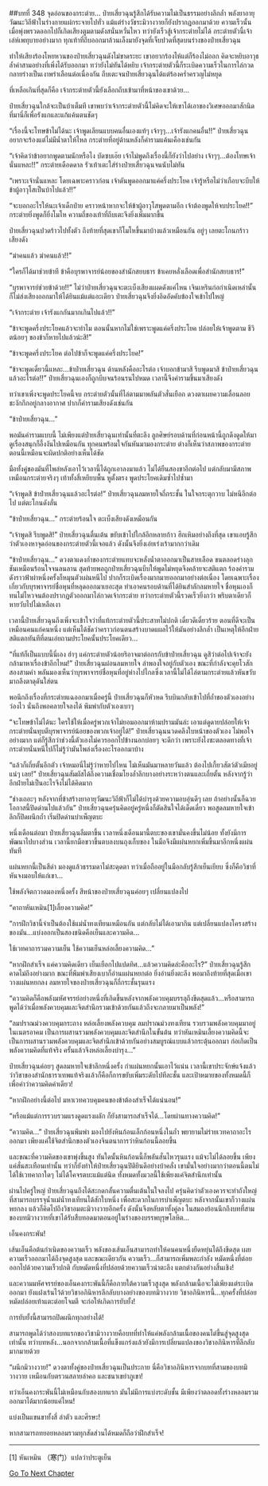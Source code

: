 ##บทที่ 348 จุดอ่อนของกระต่าย...
ป๋ายเสี่ยวฉุนรู้สึกได้รับความไม่เป็นธรรมอย่างลึกล้ำ พลังยาอายุวัฒนะวิถีฟ้าในร่างกายแผ่กระจายไปทั่ว แม้แต่ร่างวัชระมิวางวายก็ยังปรากฏออกมาด้วย ความเร็วนั้นเมื่อพุ่งพรวดออกไปก็เกิดเสียงตูมตามดังสนั่นหวั่นไหว ทว่ายังเร็วสู้เจ้ากระต่ายไม่ได้ กระต่ายตัวนี้เจ้าเล่ห์เพทุบายอย่างมาก ทุกเท้าที่ถีบออกมาล้วนเล็งมายังจุดที่เจ็บปวดที่สุดบนร่างของป๋ายเสี่ยวฉุน

ทำให้เสียงร้องโหยหวนของป๋ายเสี่ยวฉุนดังไม่ขาดระยะ เขาอยากร้องไห้แต่ก็ร้องไม่ออก คิดจะหยิบอาวุธล้ำค่าสามอย่างที่เพิ่งได้รับออกมา ทว่ายังไม่ทันได้หยิบ เจ้ากระต่ายตัวนี้ก็ระเบิดความเร็วในการไล่กวด กลายร่างเป็นเงาพร่าเลือนต่อเนื่องกัน ถีบเตะจนป๋ายเสี่ยวฉุนได้แต่ร้องคร่ำครวญไม่หยุด

ที่เหลือเกินที่สุดก็คือ เจ้ากระต่ายตัวนี้ยังเลือกถีบเข้ามาที่หน้าของเขาด้วย...

ป๋ายเสี่ยวฉุนใกล้จะเป็นบ้าเต็มที เขาพบว่าเจ้ากระต่ายตัวนี้ไม่คิดจะให้เขาได้เอาของวิเศษออกมาสักนิด ที่มานี่ก็เพื่อรังแกและแก้แค้นตนชัดๆ

“เรื่องนี้จะโทษข้าไม่ได้นะ เจ้าพูดเลียนแบบคนอื่นเองแท้ๆ เจ้าๆๆ...เจ้ารังแกคนอื่น!!” ป๋ายเสี่ยวฉุนอยากจะร้องแต่ไม่มีน้ำตาให้ไหล กระต่ายที่อยู่ด้านหลังก็คำรามแค้นเคืองเช่นกัน

“เจ้าคิดว่าข้าอยากพูดตามนักหรือไง บัดซบเอ๊ย เจ้าไม่พูดถึงเรื่องนี้ก็ยังว่าไปอย่าง เจ้าๆๆ...ต้องโทษเจ้านั่นแหละ!!” กระต่ายเดือดดาล รัวเท้าเตะใส่ร่างป๋ายเสี่ยวฉุนจนนับไม่ทัน

“เพราะเจ้านั่นแหละ โดยเฉพาะคราวก่อน เจ้าดันพูดออกมาแค่ครึ่งประโยค เจ้ารู้หรือไม่ว่าเกือบจะบีบให้ข้าผู้อาวุโสเป็นบ้าไปแล้ว!!”

“จะบอกอะไรให้นะเจ้าเด็กป๋าย คราวหน้าหากจะให้ข้าผู้อาวุโสพูดตามอีก เจ้าต้องพูดให้จบประโยค!!” กระต่ายยิ่งพูดก็ยิ่งโมโห ความถี่ของเท้าที่ถีบเตะจึงยิ่งเพิ่มมากขึ้น

ป๋ายเสี่ยวฉุนปวดร้าวไปทั้งตัว ถึงท้ายที่สุดเขาก็โมโหขึ้นมาบ้างแล้วเหมือนกัน อยู่ๆ เลยตะโกนกร้าวเสียงดัง

“ฆ่าคนแล้ว ฆ่าคนแล้ว!!”

“ใครก็ได้มาช่วยข้าที ข้าคือบุรพาจารย์น้อยของสำนักสยบธาร ข้าเคยหลั่งเลือดเพื่อสำนักสยบธาร!”

“บุรพาจารย์ช่วยข้าด้วย!!” ไม่ว่าป๋ายเสี่ยวฉุนจะตะเบ็งเสียงแผดดังแค่ไหน เจินเหรินก่อกำเนิดเหล่านั้นก็ไม่ส่งเสียงออกมาให้ได้ยินแม้แต่แอะเดียว ป๋ายเสี่ยวฉุนจึงยิ่งอึดอัดคับข้องใจเข้าไปใหญ่

“เจ้ากระต่าย เจ้ารังแกกันมากเกินไปแล้ว!!”

“ข้าจะพูดครึ่งประโยคแล้วจะทำไม ตอนนั้นหากไม่ใช่เพราะพูดแค่ครึ่งประโยค ปล่อยให้เจ้าพูดตาม ชีวิตน้อยๆ ของข้าก็หายไปแล้วน่ะสิ!”

“ข้าจะพูดครึ่งประโยค ต่อไปข้าก็จะพูดแค่ครึ่งประโยค!”

“ข้าจะพูดเดี๋ยวนี้แหละ...ข้าป๋ายเสี่ยวฉุน ด้านหลังคืออะไรต่อ เจ้าบอกข้ามาสิ รีบพูดมาสิ ข้าป๋ายเสี่ยวฉุนแล้วอะไรต่อ!!” ป๋ายเสี่ยวฉุนเองก็ถูกบีบจนร้อนรนไปหมด เวลานี้จึงคำรามขึ้นมาเสียงดัง

ทว่าเขาเพิ่งจะพูดประโยคนี้จบ กระต่ายตัวนั้นที่ไล่ตามมาพลันตัวสั่นเยือก ดวงตาเผยความเลื่อนลอย ชะงักกึกอยู่กลางอากาศ ปากก็คำรามเสียงดังเช่นกัน

“ข้าป๋ายเสี่ยวฉุน...”

พอมันคำรามแบบนี้ ไม่เพียงแต่ป๋ายเสี่ยวฉุนเท่านั้นที่ตะลึง ลูกศิษย์รอบด้านที่ก่อนหน้านี้ถูกดึงดูดให้มาดูเรื่องสนุกก็อึ้งงันไปเหมือนกัน ทุกคนพร้อมใจกันหันมามองกระต่าย ต่างก็เห็นว่าสภาพของกระต่ายตอนนี้เหมือนจะผิดปกติอย่างเห็นได้ชัด

มือทั้งคู่ของมันที่ไพล่หลังเอาไว้เวลานี้ได้ถูกเอาลงมาแล้ว ไม่ได้ยืนสองขาอีกต่อไป แต่กลับมามีสภาพเหมือนกระต่ายจริงๆ เท้าทั้งสี่เหยียบพื้น หูตั้งตรง พูดประโยคเดิมซ้ำไปซ้ำมา

“เจ้าพูดสิ ข้าป๋ายเสี่ยวฉุนแล้วอะไรต่อ!” ป๋ายเสี่ยวฉุนลมหายใจถี่กระชั้น ในใจกระตุกวาบ ไม่หนีอีกต่อไป แต่ตะโกนดังลั่น

“ข้าป๋ายเสี่ยวฉุน...” กระต่ายร้อนใจ ตะเบ็งเสียงดังเหมือนกัน

“เจ้าพูดสิ รีบพูดสิ!” ป๋ายเสี่ยวฉุนตื่นเต้น ขยับเข้าไปใกล้อีกหลายก้าว ฮึกเหิมอย่างถึงที่สุด เขาแอบรู้สึกว่าตัวเองหาจุดอ่อนของกระต่ายตัวนี้เจอแล้ว ดังนั้นจึงยิ่งเอ่ยเร่งเร้ามากกว่าเดิม

“ข้าป๋ายเสี่ยวฉุน...” ดวงตาแดงก่ำของกระต่ายแทบจะหลั่งน้ำตาออกมาเป็นสายเลือด ขนตลอดร่างลุกชันเหมือนร้อนใจจนลนลาน สุดท้ายพอถูกป๋ายเสี่ยวฉุนบีบให้พูดไม่หยุดจึงคล้ายจะสติแตก ร้องคำรามดังราวฟ้าผ่าหนึ่งครั้งก็หมุนตัวเผ่นหนีไป ปากก็ระเบิดเรื่องมากมายออกมาอย่างต่อเนื่อง โดยเฉพาะเรื่องเกี่ยวกับบุรพาจารย์ชื่อหุนที่หลุดออกมาเยอะสุด ทำเอาคนรอบด้านที่ได้ยินสำลักลมหายใจ ชื่อหุนเองก็ทนไม่ไหวจนต้องปรากฏตัวออกมาไล่กวดเจ้ากระต่าย ทว่ากระต่ายตัวนี้รวดเร็วยิ่งกว่า พริบตาเดียวก็หายวับไปไม่เหลือเงา

เวลานี้ป๋ายเสี่ยวฉุนถึงเพิ่งจะเข้าใจว่าที่แท้กระต่ายตัวนี้ประสาทไม่ปกติ เดี๋ยวดีเดี๋ยวร้าย ตอนที่ดีจะเป็นเหมือนคนแก่คนหนึ่ง แต่เห็นได้ชัดว่าคราวก่อนตนสร้างบาดแผลไว้ให้มันอย่างลึกล้ำ เป็นเหตุให้อีกฝ่ายสติแตกทันทีที่ตนเอ่ยถามประโยคนั้นประโยคเดียว...

“ที่แท้ก็เป็นแบบนี้นี่เอง ฮ่าๆ แค่กระต่ายตัวน้อยริอาจมาต่อกรกับข้าป๋ายเสี่ยวฉุน ดูสิว่าต่อไปเจ้าจะยังกล้ามาหาเรื่องข้าอีกไหม!” ป๋ายเสี่ยวฉุนผ่อนลมหายใจ ลำพองใจอยู่กับตัวเอง ขณะที่กำลังจะคุยโวสักสองสามคำ พลันมองเห็นว่าบุรพาจารย์ชื่อหุนที่อยู่ห่างไปไกลซึ่งเวลานี้ไม่ได้ไล่ตามกระต่ายแล้วหันขวับมาถลึงตาดุดันใส่ตน

พอนึกถึงเรื่องที่กระต่ายแฉออกมาเมื่อครู่นี้ ป๋ายเสี่ยวฉุนก็หัวหด รีบบินกลับเข้าไปที่ถ้ำของตัวเองอย่างว่องไว นั่นถึงพอคลายใจลงได้ พึมพำกับตัวเองเบาๆ

“จะโทษข้าไม่ได้นะ ใครใช้ให้เมื่อครู่พวกเจ้าไม่ยอมออกมาห้ามปรามมันล่ะ เอาแต่ดูดายปล่อยให้เจ้ากระต่ายนั่นทุบตีบุรพาจารย์น้อยของพวกเจ้าอยู่ได้!” ป๋ายเสี่ยวฉุนนวดคลึงใบหน้าของตัวเอง ไม่พอใจอย่างมาก แต่ก็รู้สึกว่าช่วงนี้ตัวเองไม่ควรออกไปข้างนอกบ่อยๆ จะดีกว่า เพราะยังไงซะตลอดทางที่เจ้ากระต่ายนั่นหนีไปก็ไม่รู้ว่ามันโพล่งเรื่องอะไรออกมาบ้าง

“แล้วก็เถี่ยตั้นอีกตัว เจ้าหมอนี่ไม่รู้ว่าหายไปไหน ไม่เห็นมันมาหลายวันแล้ว ต้องไปเกี้ยวสัตว์ตัวเมียอยู่แน่ๆ เลย!” ป๋ายเสี่ยวฉุนสัมผัสได้ถึงความเชื่อมโยงล้ำลึกบางอย่างระหว่างตนและเถี่ยตั้น หลังจากรู้ว่าอีกฝ่ายไม่เป็นอะไรจึงไม่ได้คิดมาก

“ช่างเถอะๆ หลังจากที่ข้าสร้างยาอายุวัฒนะวิถีฟ้าก็ไม่ได้บำรุงด้วยความอบอุ่นดีๆ เลย ถ้าอย่างนั้นก็ฉวยโอกาสนี้ปิดด่านไปแล้วกัน” ป๋ายเสี่ยวฉุนครุ่นคิดอยู่ครู่หนึ่งก็ตัดสินใจได้เด็ดเดี่ยว พอสูดลมหายใจเข้าลึกก็ปิดผนึกถ้ำ เริ่มปิดด่านบำเพ็ญตบะ

หนึ่งเดือนต่อมา ป๋ายเสี่ยวฉุนลืมตาขึ้น เวลาหนึ่งเดือนมานี้ตบะของเขามั่นคงขึ้นไม่น้อย ทั้งยังมีการพัฒนาไปบางส่วน เวลานี้ยกมือขวาขึ้นตบลงบนถุงเก็บของ ในมือจึงมีแผ่นหยกเพิ่มขึ้นมาอีกหนึ่งแผ่นทันที

แผ่นหยกนี้เป็นสีดำ มองดูแล้วธรรมดาไม่สะดุดตา ทว่าเมื่อถืออยู่ในมือกลับรู้สึกเย็นเยียบ ซึ่งก็คือวิชาที่หันจงมอบให้แก่เขา...

ใช้พลังจิตกวาดมองหนึ่งครั้ง สีหน้าของป๋ายเสี่ยวฉุนค่อยๆ เปลี่ยนแปลงไป

“คาถาหันเหมิน[1]เลี้ยงความคิด!”

“การฝึกวิชานี้จำเป็นต้องใช้แม่น้ำทงเทียนเหมือนกัน แต่กลับไม่ได้เอามากิน แต่เปลี่ยนแปลงโครงสร้างของมัน...แบ่งออกเป็นสองชนิดคือเย็นและความคิด...

ใช้เวทคาถารวมความเย็น ใช้ความเย็นหล่อเลี้ยงความคิด...”

“หากฝึกสำเร็จ แค่ความคิดเดียว เย็นเยือกไปแปดทิศ...แล้วความคิดล่ะคืออะไร?” ป๋ายเสี่ยวฉุนรู้สึกคาดไม่ถึงอย่างมาก ขณะที่พึมพำเสียงเบาก็อ่านแผ่นหยกต่อ ยิ่งอ่านยิ่งตะลึง พอมาถึงท้ายที่สุดเมื่อเขาวางแผ่นหยกลง ลมหายใจของป๋ายเสี่ยวฉุนก็ถี่กระชั้นรุนแรง

“ความคิดก็คือพลังมหัศจรรย์อย่างหนึ่งที่เกิดขึ้นหลังจากพลังควบคุมบรรลุถึงขีดสุดแล้ว...หรือสามารถพูดได้ว่าเมื่อพลังควบคุมและจิตสำนึกรวมเข้าด้วยกันแล้วถึงจะกลายมาเป็นพลัง!”

“ลมปราณม่วงควบคุมกระถาง หล่อเลี้ยงพลังควบคุม ลมปราณม่วงทงเทียน รวบรวมพลังควบคุมมาอยู่ในเนตรอาคม เป็นการผสานรวมพลังควบคุมและจิตสำนึกในขั้นต้น ทว่าหันเหมินเลี้ยงความคิดนี้จะเป็นการผสานรวมพลังควบคุมและจิตสำนึกเข้าด้วยกันอย่างสมบูรณ์แบบแล้วกระตุ้นออกมา ก่อเกิดเป็นพลังความคิดที่แท้จริง ครั้นแล้วจึงหล่อเลี้ยงบำรุง...”

ป๋ายเสี่ยวฉุนค่อยๆ สูดลมหายใจเข้าลึกหนึ่งครั้ง กำแผ่นหยกนั้นเอาไว้แน่น เวลานี้เขาประจักษ์แจ้งแล้วว่าวิชาของสำนักธาราเทพแท้จริงแล้วก็คือก็การขยับเพิ่มระดับไปทีละชั้น และเป้าหมายของทั้งหมดนี้ก็เพื่อคำว่าความคิดคำเดียว!

“หากฝึกอย่างนี้ต่อไป มหาเวทควบคุมคนของข้าต้องสำเร็จได้แน่นอน!”

“หรือแม้แต่การรวบรวมแรงดูดแรงผลัก ก็ยังสามารถสำเร็จได้...โดยผ่านทางความคิด!”

“ความคิด...” ป๋ายเสี่ยวฉุนพึมพำ มองไปยังหินก้อนเล็กก้อนหนึ่งในถ้ำ พยายามไม่ร่ายเวทคาถาอะไรออกมา เพียงแค่ใช้จิตสำนึกของตัวเองจินตนาการว่าหินก้อนนี้ลอยขึ้น

และขณะที่ความคิดของเขาพุ่งขึ้นสูง ทันใดนั้นหินก้อนนี้ก็พลันสั่นไหวรุนแรง แม้จะไม่ได้ลอยขึ้น เพียงแค่สั่นสะเทือนเท่านั้น ทว่าก็ยังทำให้ป๋ายเสี่ยวฉุนปิติยินดีอย่างบ้าคลั่ง เขามั่นใจอย่างมากว่าตอนนี้ตนไม่ได้ใช้เวทคาถาใดๆ ไม่ได้โคจรตบะแม้แต่นิด ทั้งหมดทั้งมวลนี้ใช้เพียงแค่จิตสำนึกเท่านั้น

ผ่านไปครู่ใหญ่ ป๋ายเสี่ยวฉุนถึงได้สะกดกลั้นความตื่นเต้นในใจลงไป ครุ่นคิดว่าตัวเองควรจะทำถังใหญ่ที่สามารถบรรจุน้ำแม่น้ำทงเทียนได้สักใบหนึ่ง เพื่อสะดวกในการบำเพ็ญตบะ หลังจากนั้นเขาก็วางแผ่นหยกลง แล้วก็คิดไปถึงวิชาอมตะมิวางวายอีกครั้ง ดังนั้นจึงหลับตาทั้งคู่ลง ในสมองย้อนนึกถึงบทที่สามของบทมิวางวายที่เขาได้รับสืบทอดมาตอนอยู่ในร่างของบรรพบุรุษโลหิต...

เอ็นคงกระพัน!

เส้นเอ็นคือต้นกำเนิดของความเร็ว พลังของเส้นเอ็นสามารถทำให้คนคนหนึ่งยืดหยุ่นได้ถึงขีดสุด เผยความเร็วออกมาได้ถึงจุดสูงสุด และขณะเดียวกัน ความเร็ว...ก็สามารถเพิ่มพละกำลัง หมัดหนึ่งที่ต่อยออกไปด้วยความเร็วปกติ กับหมัดหนึ่งที่ปล่อยด้วยความเร็วน่าตะลึง แตกต่างกันอย่างสิ้นเชิง!

และความมหัศจรรย์ของเอ็นคงกระพันนี้ก็คือภายใต้ความเร็วสูงสุด พลังกล้ามเนื้อจะไม่เพียงแต่ระเบิดออกมา ยังแฝงเร้นไว้ด้วยวิชาอภินิหารลึกลับบางอย่างของบทมิวางวาย วิชาอภินิหารนี้...ทุกครั้งที่ปล่อยหมัดปล่อยเท้าแตะต่อยโจมตี จะก่อให้เกิดการยับยั้ง!

การยับยั้งนี้สามารถปิดผนึกทุกอย่างได้!

สามารถพูดได้ว่าสองบทแรกของวิชามิวางวายคือบทที่ทำให้แค่พลังกล้ามเนื้อของคนไต่ขึ้นสู่จุดสูงสุดเท่านั้น ทว่าบทหลัง...นอกจากกล้ามเนื้อที่แข็งแกร่งแล้วยังมีการเปลี่ยนแปลงของวิชาอภินิหารที่ลึกลับมากมายด้วย

“ผนึกมิวางวาย!” ดวงตาทั้งคู่ของป๋ายเสี่ยวฉุนเป็นประกาย นี่คือวิชาอภินิหารจากบทที่สามของบทมิวางวาย เหมือนกับตรวนสลายลำคอ และชนาเขย่าภูเขา!

ทว่าเอ็นคงกระพันนี้ไม่เหมือนกับสองบทแรก มันไม่มีการแบ่งระดับชั้น มีเพียงว่าตลอดทั้งร่างหลอมรวมออกมาได้มากน้อยแค่ไหน!

แบ่งเป็นแขนขาทั้งสี่ ลำตัว และศีรษะ!

หากสามารถทยอยหลอมรวมทุกสัดส่วนได้หมดก็ถือว่าฝึกสำเร็จ!

------

[1] หันเหมิน （寒门）แปลว่าประตูเย็น


[Go To Next Chapter]( ./23.md)